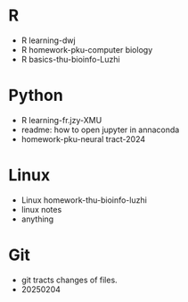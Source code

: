 # R

- R learning-dwj
- R homework-pku-computer biology
- R basics-thu-bioinfo-Luzhi

# Python

- R learning-fr.jzy-XMU
- readme: how to open jupyter in annaconda
- homework-pku-neural tract-2024

# Linux

- Linux homework-thu-bioinfo-luzhi
- linux notes
- anything

# Git

- git tracts changes of files.
- 20250204 